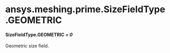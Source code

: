 <a id="ansys-meshing-prime-sizefieldtype-geometric"></a>

# ansys.meshing.prime.SizeFieldType.GEOMETRIC

<a id="ansys.meshing.prime.SizeFieldType.GEOMETRIC"></a>

#### SizeFieldType.GEOMETRIC *= 0*

Geometric size field.

<!-- !! processed by numpydoc !! -->
